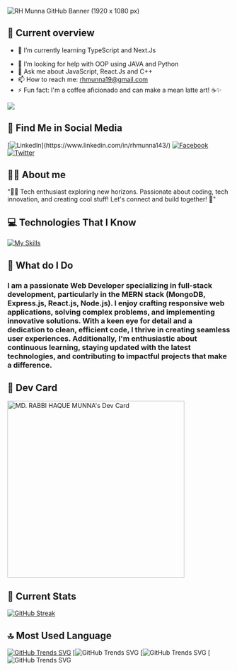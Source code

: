 ![RH Munna GitHub Banner (1920 x 1080 px)](https://github.com/rhmunna143/rhmunna143/assets/66863042/1ee5b1f0-9364-4c5a-89cc-c927e7ddc80f)

## 👀 Current overview

<!-- 🔭 I’m currently working on ...-->
- 🌱 I’m currently learning TypeScript and Next.Js
<!--- 👯 I’m looking to collaborate on ...-->
- 🤔 I’m looking for help with OOP using JAVA and Python
- 💬 Ask me about JavaScript, React.Js and C++
- 📫 How to reach me: rhmunna19@gmail.com
- ⚡ Fun fact: I'm a coffee aficionado and can make a mean latte art! ☕️✨


  
![](https://komarev.com/ghpvc/?username=rhmunna143&color=blue)



## 💭 Find Me in Social Media

[![LinkedIn](https://img.shields.io/badge/LinkedIn-Profile-blue?style=flat-square&logo=linkedin&logoColor=white&link=[YOUR_LINK_HERE](https://www.linkedin.com/in/rhmunna143/))](https://www.linkedin.com/in/rhmunna143/) [![Facebook](https://img.shields.io/badge/Facebook-Profile-blue?style=flat-square&logo=facebook&logoColor=white&link=https://www.facebook.com/Munna.rmu)](https://www.facebook.com/Munna.rmu) [![Twitter](https://img.shields.io/badge/Twitter-Profile-1DA1F2?style=flat-square&logo=twitter&logoColor=white&link=https://twitter.com/rhmunna143)](https://twitter.com/rhmunna143)




## 🙋‍♂️ About me

"👨‍💻 Tech enthusiast exploring new horizons. Passionate about coding, tech innovation, and creating cool stuff! Let's connect and build together! 🚀"


## 💻 Technologies That I Know

[![My Skills](https://skillicons.dev/icons?i=html,css,tailwind,js,nodejs,react,mongodb,express,c,cpp,java,py)](https://skillicons.dev)





## 🔨 What do I Do

### I am a passionate Web Developer specializing in full-stack development, particularly in the MERN stack (MongoDB, Express.js, React.js, Node.js). I enjoy crafting responsive web applications, solving complex problems, and implementing innovative solutions. With a keen eye for detail and a dedication to clean, efficient code, I thrive in creating seamless user experiences. Additionally, I'm enthusiastic about continuous learning, staying updated with the latest technologies, and contributing to impactful projects that make a difference.


## 🪪 Dev Card

<a href="https://app.daily.dev/rhmunna143"><img src="https://api.daily.dev/devcards/5d4a9a43f24942f1b24a289d8aecfab2.png?r=rpv" width="400" alt="MD. RABBI HAQUE MUNNA's Dev Card"/></a>



## 📜 Current Stats
[![GitHub Streak](https://github-readme-streak-stats.herokuapp.com?user=rhmunna143&theme=github-dark-blue&hide_border=true&border_radius=5)](https://git.io/streak-stats)


## 🔝 Most Used Language
[![GitHub Trends SVG](https://api.githubtrends.io/user/svg/rhmunna143/langs?time_range=all_time&theme=dark)](https://githubtrends.io) [![GitHub Trends SVG](https://api.githubtrends.io/user/svg/rhmunna143/langs?time_range=all_time&include_private=true&use_percent=true) [![GitHub Trends SVG](https://api.githubtrends.io/user/svg/rhmunna143/repos?time_range=one_year&include_private=true&group=private&loc_metric=changed&theme=dark) [![GitHub Trends SVG](https://api.githubtrends.io/user/svg/rhmunna143/langs?time_range=all_time&include_private=true&compact=true)
